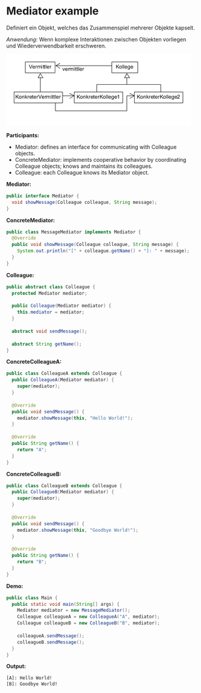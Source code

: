 # Mediator example

Definiert ein Objekt, welches das Zusammenspiel mehrerer Objekte kapselt.

_Anwendung_: Wenn komplexe Interaktionen zwischen Objekten vorliegen und Wiederverwendbarkeit erschweren.

![mediator](../class-diagrams/mediator.png)

**Participants:**

* Mediator: defines an interface for communicating with Colleague objects.
* ConcreteMediator: implements cooperative behavior by coordinating Colleague objects; knows and maintains its colleagues.
* Colleague: each Colleague knows its Mediator object.

**Mediator:**

  ```java
  public interface Mediator {
    void showMessage(Colleague colleague, String message);
  }
  ```
  
**ConcreteMediator:**

  ```java
  public class MessageMediator implements Mediator {
    @Override
    public void showMessage(Colleague colleague, String message) {
      System.out.println("[" + colleague.getName() + "]: " + message);
    }
  }
  ```
  
**Colleague:**

  ```java
  public abstract class Colleague {
    protected Mediator mediator;

    public Colleague(Mediator mediator) {
      this.mediator = mediator;
    }

    abstract void sendMessage();

    abstract String getName();
  }
  ```
  
**ConcreteColleagueA:**

  ```java
  public class ColleagueA extends Colleague {
    public ColleagueA(Mediator mediator) {
      super(mediator);
    }

    @Override
    public void sendMessage() {
      mediator.showMessage(this, "Hello World!");
    }
    
    @Override
    public String getName() {
      return "A";
    }
  }
  ```
  
**ConcreteColleagueB:**

  ```java
  public class ColleagueB extends Colleague {
    public ColleagueB(Mediator mediator) {
      super(mediator);
    }

    @Override
    public void sendMessage() {
      mediator.showMessage(this, "Goodbye World!");
    }

    @Override
    public String getName() {
      return "B";
    }
  }
  ```
  
**Demo:**

  ```java
  public class Main {
    public static void main(String[] args) {
      Mediator mediator = new MessageMediator();
      Colleague colleagueA = new ColleagueA("A", mediator);
      Colleague colleagueB = new ColleagueB("B", mediator);

      colleagueA.sendMessage();
      colleagueB.sendMessage();
    }
  }
  ```
  
**Output:**

  ```
  [A]: Hello World!
  [B]: Goodbye World!
  ```
